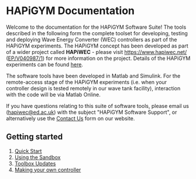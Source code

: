 # HAPiGYM Documentation

Welcome to the documentation for the HAPiGYM Software Suite! The tools described in the following form the complete toolset for developing, testing and deploying Wave Energy Converter (WEC) controllers as part of the HAPiGYM experiments. The HAPiGYM concept has been developed as part of a wider project called **HAPiWEC** - please visit https://www.hapiwec.net/ ([EP/V040987/1](https://gow.epsrc.ukri.org/NGBOViewGrant.aspx?GrantRef=EP/V040987/1)) for more information on the project. Details of the HAPiGYM experiments can be found [here](https://www.hapiwec.net/hapigym/).

The software tools have been developed in Matlab and Simulink. For the remote-access stage of the HAPiGYM experiments (i.e. when your controller design is tested remotely in our wave tank facility), interaction with the code will be via Matlab Online.

If you have questions relating to this suite of software tools, please email us (hapiwec@ed.ac.uk) with the subject "HAPiGYM Software Support", or alternatively use the [Contact Us](https://www.hapiwec.net/get-in-touch/) form on our website.


## Getting started

1. [Quick Start](https://github.com/HAPiWEC/HAPiGYM_docs/blob/main/Pages/1-Quick-Start.md)
2. [Using the Sandbox](https://github.com/HAPiWEC/HAPiGYM_docs/blob/main/Pages/2.Using-The-Sandbox.md)
3. [Toolbox Updates](https://github.com/HAPiWEC/HAPiGYM_docs/blob/main/Pages/3-Toolbox-updates.md)
4. [Making your own controller](https://github.com/HAPiWEC/HAPiGYM_docs/blob/main/Pages/4-Making-your-own-controller.md)
